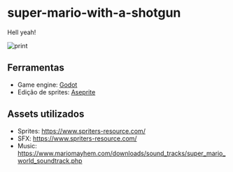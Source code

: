 # super-mario-with-a-shotgun

Hell yeah!

![print](screenshots/kill_them.gif)

## Ferramentas

- Game engine: [Godot](https://godotengine.org/)
- Edição de sprites: [Aseprite](https://www.aseprite.org/)

## Assets utilizados

- Sprites: https://www.spriters-resource.com/
- SFX: https://www.spriters-resource.com/
- Music: https://www.mariomayhem.com/downloads/sound_tracks/super_mario_world_soundtrack.php
